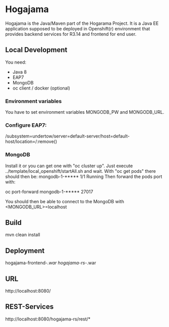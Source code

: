 # Hogajama

Hogajama is the Java/Maven part of the Hogarama Project.
It is a Java EE application supposed to be deployed in Openshift(r) environment that provides backend services for R3.14 and frontend for end user.

## Local Development

You need:
 * Java 8
 * EAP7
 * MongoDB
 * oc client / docker (optional)
 
### Environment variables
You have to set environment variables MONGODB_PW and MONGODB_URL.

### Configure EAP7:
/subsystem=undertow/server=default-server/host=default-host/location=\/:remove()

### MongoDB
Install it or you can get one with "oc cluster up".
Just execute ../template/local_openshift/startAll.sh and wait.
With "oc get pods" there should then be:
mongodb-1-*****      1/1       Running
Then forward the pods port with:

oc port-forward mongodb-1-***** 27017

You should then be able to connect to the MongoDB with <MONGODB_URL>=localhost


## Build
mvn clean install

## Deployment
hogajama-frontend-*.war
hogajama-rs-*.war

## URL
http://localhost:8080/

## REST-Services
http://localhost:8080/hogajama-rs/rest/*
